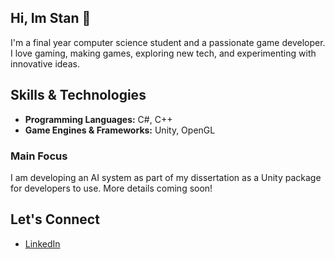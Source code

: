 ## Hi, Im Stan 👋

I'm a final year computer science student and a passionate game developer. I love gaming, making games, exploring new tech, and experimenting with innovative ideas.

## Skills & Technologies

- **Programming Languages:** C#, C++
- **Game Engines & Frameworks:** Unity, OpenGL

### Main Focus

I am developing an AI system as part of my dissertation as a Unity package for developers to use. More details coming soon!


## Let's Connect
- [LinkedIn](https://www.linkedin.com/in/stanley-bromley-france/) 
